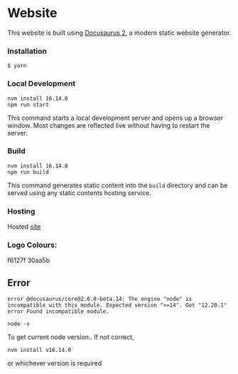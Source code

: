 # Website

This website is built using [Docusaurus 2](https://docusaurus.io/), a modern static website generator.

### Installation

```
$ yarn
```

### Local Development

```
nvm install 16.14.0
npm run start
```

This command starts a local development server and opens up a browser window. Most changes are reflected live without having to restart the server.

### Build

```
nvm install 16.14.0
npm run build
```

This command generates static content into the `build` directory and can be served using any static contents hosting service.

### Hosting

Hosted [site](https://app.netlify.com/teams/dsowerby-9fmn8pa/overview)



### Logo Colours:

f6127f
30aa5b

## Error

```
error @docusaurus/core@2.0.0-beta.14: The engine "node" is incompatible with this module. Expected version ">=14". Got "12.20.1"
error Found incompatible module.

```

```
node -v 

```

To get current node version..  If not correct,

```
nvm install v16.14.0
```

or whichever version is required